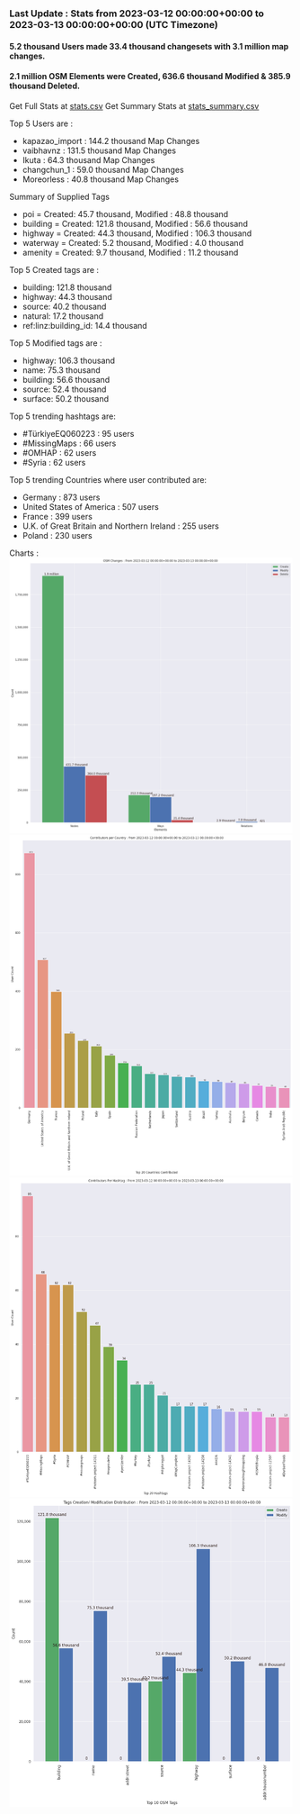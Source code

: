 ### Last Update : Stats from 2023-03-12 00:00:00+00:00 to 2023-03-13 00:00:00+00:00 (UTC Timezone)

#### 5.2 thousand Users made 33.4 thousand changesets with 3.1 million map changes.
#### 2.1 million OSM Elements were Created, 636.6 thousand Modified & 385.9 thousand Deleted.
Get Full Stats at [stats.csv](./stats/Global/Daily/stats.csv)
Get Summary Stats at [stats_summary.csv](./stats/Global/Daily/stats_summary.csv)

Top 5 Users are : 
- kapazao_import : 144.2 thousand Map Changes
- vaibhavnz : 131.5 thousand Map Changes
- Ikuta : 64.3 thousand Map Changes
- changchun_1 : 59.0 thousand Map Changes
- Moreorless : 40.8 thousand Map Changes

Summary of Supplied Tags
- poi = Created: 45.7 thousand, Modified : 48.8 thousand
- building = Created: 121.8 thousand, Modified : 56.6 thousand
- highway = Created: 44.3 thousand, Modified : 106.3 thousand
- waterway = Created: 5.2 thousand, Modified : 4.0 thousand
- amenity = Created: 9.7 thousand, Modified : 11.2 thousand


Top 5 Created tags are :
- building: 121.8 thousand
- highway: 44.3 thousand
- source: 40.2 thousand
- natural: 17.2 thousand
- ref:linz:building_id: 14.4 thousand


Top 5 Modified tags are :
- highway: 106.3 thousand
- name: 75.3 thousand
- building: 56.6 thousand
- source: 52.4 thousand
- surface: 50.2 thousand


Top 5 trending hashtags are:
- #TürkiyeEQ060223 : 95 users
- #MissingMaps : 66 users
- #OMHAP : 62 users
- #Syria : 62 users


Top 5 trending Countries where user contributed are:
- Germany : 873 users
- United States of America : 507 users
- France : 399 users
- U.K. of Great Britain and Northern Ireland : 255 users
- Poland : 230 users


 Charts : 
![Alt text](./stats_osm_changes.png) 
![Alt text](./stats_users_per_country.png) 
![Alt text](./stats_users_per_hashtag.png) 
![Alt text](./stats_tags.png) 
